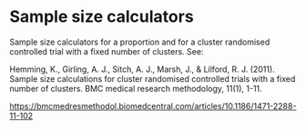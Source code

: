 # Sample size calculators
Sample size calculators for a proportion and for a cluster randomised
controlled trial with a fixed number of clusters. See:

Hemming, K., Girling, A. J., Sitch, A. J., Marsh, J., & Lilford, R. J. (2011). Sample size calculations for cluster randomised controlled trials with a fixed number of clusters. BMC medical research methodology, 11(1), 1-11.

https://bmcmedresmethodol.biomedcentral.com/articles/10.1186/1471-2288-11-102

